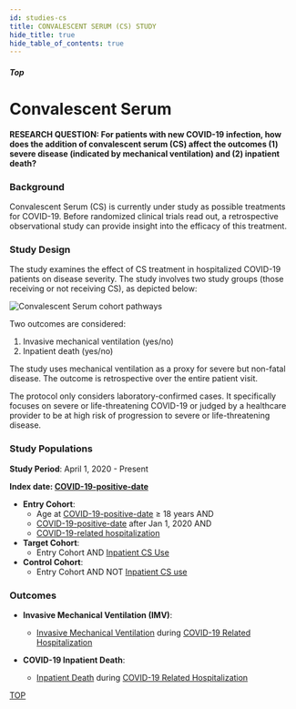 ```yaml
---
id: studies-cs
title: CONVALESCENT SERUM (CS) STUDY
hide_title: true
hide_table_of_contents: true
---
```


##### Top

<h1>Convalescent <span>Serum</span></h1>

**RESEARCH QUESTION: For patients with new COVID-19 infection, how does the addition of convalescent serum (CS) affect the outcomes (1) severe disease (indicated by mechanical ventilation) and (2) inpatient death?**

### Background

Convalescent Serum (CS) is currently under study as possible treatments for COVID-19. Before randomized clinical trials read out, a retrospective observational study can provide insight into the efficacy of this treatment.

### Study Design

The study examines the effect of CS treatment in hospitalized COVID-19 patients on disease severity. The study involves two study groups (those receiving or not receiving CS), as depicted below:

![Convalescent Serum cohort pathways](cs_cohorts.png)

Two outcomes are considered:

1. Invasive mechanical ventilation (yes/no)
2. Inpatient death (yes/no)

The study uses mechanical ventilation as a proxy for severe but non-fatal disease. The outcome is retrospective over the entire patient visit.

The protocol only considers laboratory-confirmed cases. It specifically focuses on severe or life-threatening COVID-19 or judged by a healthcare provider to be at high risk of progression to severe or life-threatening disease.

### Study Populations

**Study Period**: April 1, 2020 - Present

**Index date: [COVID-19-positive-date](/docs/cohorts#covid-19-positive-date)**

* **Entry Cohort**:
  * Age at [COVID-19-positive-date](/docs/cohorts#covid-19-positive-date) ≥ 18 years AND
  * [COVID-19-positive-date](/docs/cohorts#covid-19-positive-date) after Jan 1, 2020 AND
  * [COVID-19-related hospitalization](/docs/cohorts#covid-19-related-hospitalization)
* **Target Cohort**:
  * Entry Cohort AND [Inpatient CS Use](/docs/cohorts#inpatient-cs-use)
* **Control Cohort**:
  * Entry Cohort AND NOT [Inpatient CS use](/docs/cohorts#inpatient-cs-use)

### Outcomes

* **Invasive Mechanical Ventilation (IMV)**:
  * [Invasive Mechanical Ventilation](/docs/cohorts#invasive-mechanical-ventilation) during [COVID-19 Related Hospitalization](/docs/cohorts#covid-19-related-hospitalization)

* **COVID-19 Inpatient Death**:
  * [Inpatient Death](/docs/cohorts#inpatient-death) during [COVID-19 Related Hospitalization](/docs/cohorts#covid-19-related-hospitalization)


[TOP](#top)
